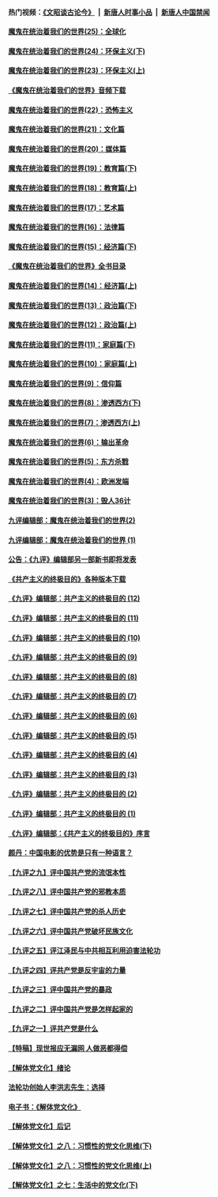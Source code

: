 #### 热门视频：[《文昭谈古论今》](https://github.com/gfw-breaker/wenzhao/blob/master/README.md?t=10290633) &nbsp;|&nbsp; [新唐人时事小品](https://github.com/gfw-breaker/ntdtv-comedy/blob/master/README.md?t=10290633) &nbsp;|&nbsp; [新唐人中国禁闻](https://github.com/gfw-breaker/ntdtv-news/blob/master/README.md?t=10290633)

#### [魔鬼在统治着我们的世界(25)：全球化](../pages/nsc422/n10788205.md?t=10290633) 

#### [魔鬼在统治着我们的世界(24)：环保主义(下)](../pages/nsc422/n10695307.md?t=10290633) 

#### [魔鬼在统治着我们的世界(23)：环保主义(上)](../pages/nsc422/n10688613.md?t=10290633) 

#### [《魔鬼在统治着我们的世界》音频下载](../pages/nsc422/n10635553.md?t=10290633) 

#### [魔鬼在统治着我们的世界(22)：恐怖主义](../pages/nsc422/n10614727.md?t=10290633) 

#### [魔鬼在统治着我们的世界(21)：文化篇](../pages/nsc422/n10597706.md?t=10290633) 

#### [魔鬼在统治着我们的世界(20)：媒体篇](../pages/nsc422/n10586579.md?t=10290633) 

#### [魔鬼在统治着我们的世界(19)：教育篇(下)](../pages/nsc422/n10564808.md?t=10290633) 

#### [魔鬼在统治着我们的世界(18)：教育篇(上)](../pages/nsc422/n10526970.md?t=10290633) 

#### [魔鬼在统治着我们的世界(17)：艺术篇](../pages/nsc422/n10499093.md?t=10290633) 

#### [魔鬼在统治着我们的世界(16)：法律篇](../pages/nsc422/n10485969.md?t=10290633) 

#### [魔鬼在统治着我们的世界(15)：经济篇(下)](../pages/nsc422/n10469975.md?t=10290633) 

#### [《魔鬼在统治着我们的世界》全书目录](../pages/nsc422/n10464261.md?t=10290633) 

#### [魔鬼在统治着我们的世界(14)：经济篇(上)](../pages/nsc422/n10457370.md?t=10290633) 

#### [魔鬼在统治着我们的世界(13)：政治篇(下)](../pages/nsc422/n10448270.md?t=10290633) 

#### [魔鬼在统治着我们的世界(12)：政治篇(上)](../pages/nsc422/n10444576.md?t=10290633) 

#### [魔鬼在统治着我们的世界(11)：家庭篇(下)](../pages/nsc422/n10440961.md?t=10290633) 

#### [魔鬼在统治着我们的世界(10)：家庭篇(上)](../pages/nsc422/n10435448.md?t=10290633) 

#### [魔鬼在统治着我们的世界(9)：信仰篇](../pages/nsc422/n10432159.md?t=10290633) 

#### [魔鬼在统治着我们的世界(8)：渗透西方(下)](../pages/nsc422/n10429603.md?t=10290633) 

#### [魔鬼在统治着我们的世界(7)：渗透西方(上)](../pages/nsc422/n10426013.md?t=10290633) 

#### [魔鬼在统治着我们的世界(6)：输出革命](../pages/nsc422/n10421536.md?t=10290633) 

#### [魔鬼在统治着我们的世界(5)：东方杀戮](../pages/nsc422/n10417707.md?t=10290633) 

#### [魔鬼在统治着我们的世界(4)：欧洲发端](../pages/nsc422/n10414890.md?t=10290633) 

#### [魔鬼在统治着我们的世界(3)：毁人36计](../pages/nsc422/n10411583.md?t=10290633) 

#### [九评编辑部：魔鬼在统治着我们的世界(2)](../pages/nsc422/n10410036.md?t=10290633) 

#### [九评编辑部：魔鬼在统治着我们的世界 (1)](../pages/nsc422/n10406825.md?t=10290633) 

#### [公告：《九评》编辑部另一部新书即将发表](../pages/nsc422/n10405104.md?t=10290633) 

#### [《共产主义的终极目的》各种版本下载](../pages/nsc422/n10022138.md?t=10290633) 

#### [《九评》编辑部：共产主义的终极目的 (12)](../pages/nsc422/n9933272.md?t=10290633) 

#### [《九评》编辑部：共产主义的终极目的 (11)](../pages/nsc422/n9924973.md?t=10290633) 

#### [《九评》编辑部：共产主义的终极目的 (10)](../pages/nsc422/n9920883.md?t=10290633) 

#### [《九评》编辑部：共产主义的终极目的 (9)](../pages/nsc422/n9916363.md?t=10290633) 

#### [《九评》编辑部：共产主义的终极目的 (8)](../pages/nsc422/n9912488.md?t=10290633) 

#### [《九评》编辑部：共产主义的终极目的 (7)](../pages/nsc422/n9901176.md?t=10290633) 

#### [《九评》编辑部：共产主义的终极目的 (6)](../pages/nsc422/n9899359.md?t=10290633) 

#### [《九评》编辑部：共产主义的终极目的 (5)](../pages/nsc422/n9893174.md?t=10290633) 

#### [《九评》编辑部：共产主义的终极目的 (4)](../pages/nsc422/n9891246.md?t=10290633) 

#### [《九评》编辑部：共产主义的终极目的 (3)](../pages/nsc422/n9879879.md?t=10290633) 

#### [《九评》编辑部：共产主义的终极目的 (2)](../pages/nsc422/n9876205.md?t=10290633) 

#### [《九评》编辑部：共产主义的终极目的 (1)](../pages/nsc422/n9865857.md?t=10290633) 

#### [《九评》编辑部：《共产主义的终极目的》序言](../pages/nsc422/n9862666.md?t=10290633) 

#### [颜丹：中国电影的优势是只有一种语言？](../pages/nsc422/n9583062.md?t=10290633) 

#### [【九评之九】评中国共产党的流氓本性](../pages/nsc422/n737542.md?t=10290633) 

#### [【九评之八】评中国共产党的邪教本质](../pages/nsc422/n735942.md?t=10290633) 

#### [【九评之七】评中国共产党的杀人历史](../pages/nsc422/n733806.md?t=10290633) 

#### [【九评之六】评中国共产党破坏民族文化](../pages/nsc422/n731667.md?t=10290633) 

#### [【九评之五】评江泽民与中共相互利用迫害法轮功](../pages/nsc422/n730058.md?t=10290633) 

#### [【九评之四】评共产党是反宇宙的力量](../pages/nsc422/n727814.md?t=10290633) 

#### [【九评之三】评中国共产党的暴政](../pages/nsc422/n725597.md?t=10290633) 

#### [【九评之二】评中国共产党是怎样起家的](../pages/nsc422/n723946.md?t=10290633) 

#### [【九评之一】评共产党是什么](../pages/nsc422/n722529.md?t=10290633) 

#### [【特稿】现世报应无漏网 人做恶都得偿](../pages/nsc422/n4215167.md?t=10290633) 

#### [【解体党文化】绪论](../pages/nsc422/n1449356.md?t=10290633) 

#### [法轮功创始人李洪志先生：选择](../pages/nsc422/n3580738.md?t=10290633) 

#### [电子书：《解体党文化》](../pages/nsc422/n1573484.md?t=10290633) 

#### [【解体党文化】后记](../pages/nsc422/n1531999.md?t=10290633) 

#### [【解体党文化】之八：习惯性的党文化思维(下)](../pages/nsc422/n1526477.md?t=10290633) 

#### [【解体党文化】之八：习惯性的党文化思维(上)](../pages/nsc422/n1520631.md?t=10290633) 

#### [【解体党文化】之七：生活中的党文化(下)](../pages/nsc422/n1513446.md?t=10290633) 

